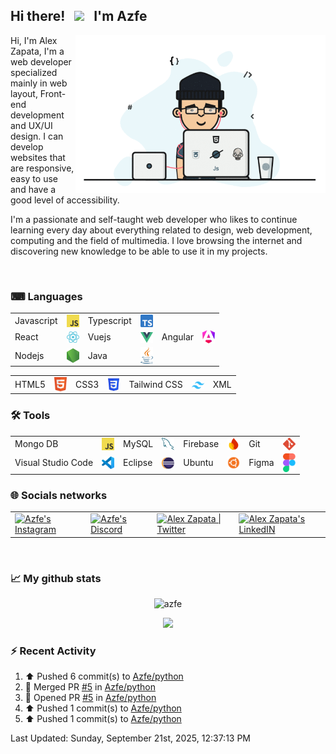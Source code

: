 <!--
**Azfe/Azfe** is a ✨ _special_ ✨ repository because its `README.md` (this file) appears on your GitHub profile.

Here are some ideas to get you started:

- 🔭 I’m currently working on ...
- 🌱 I’m currently learning ...
- 👯 I’m looking to collaborate on ...
- 🤔 I’m looking for help with ...
- 💬 Ask me about ...
- 📫 How to reach me: ...
- 😄 Pronouns: ...
- ⚡ Fun fact: ...
-->

<h2> 
  Hi there! &nbsp; <img src="https://media.giphy.com/media/hvRJCLFzcasrR4ia7z/giphy.gif" width="25px"> &nbsp; I'm Azfe &nbsp;
</h2> 

<img align="right" alt="GIF" src="https://github.com/Azfe/Azfe/blob/main/programming2.gif?raw=true" width="400" />

<div>
  <p>
    Hi, I'm Alex Zapata, I'm a web developer specialized mainly in web layout, Front-end development and UX/UI design. I can develop websites that are responsive, easy to use and have a good level of accessibility.
  </p>
  <p>
    I'm a passionate and self-taught web developer who likes to continue learning every day about everything related to design, web development, computing and the field of multimedia.
    I love browsing the internet and discovering new knowledge to be able to use it in my projects.
  </p> 
</div>

<br/>

### ⌨ Languages

<table>
  <tr>
    <td>Javascript</td>
    <td><img src="https://raw.githubusercontent.com/Azfe/Azfe/a39016b9e1e5b481df54f65d1bbc46c7a996b4d4/javascript.svg" width="20" align="center" alt="JS Logo"></td>
    <td>Typescript</td>
    <td><img src="https://raw.githubusercontent.com/Azfe/Azfe/585340c39b95f2909ca4b1cc978cf1b3383eb64b/logos/typescript.svg" width="20" align="center" alt="TS Logo"></td>
    <td></td>
    <td></td>
  </tr>  
  <tr>
    <td>React</td>
    <td><img src="https://raw.githubusercontent.com/Azfe/Azfe/1777b1789873bb194ea889a0b895c2a21e2e4195/logos/react_dark.svg" width="20" align="center" alt="React Logo"></td>
    <td>Vuejs</td>
    <td><img src="https://raw.githubusercontent.com/Azfe/Azfe/0748fc29ea024f7e0ad7da90aa9c098e00c4226e/vue.svg" width="20" align="center" alt="Vuejs Logo"></td>
    <td>Angular</td>
    <td><img src="https://raw.githubusercontent.com/Azfe/Azfe/2baa8154cecc666f9f3ece2b0991f41bb4291480/logos/angular.svg" width="20" align="center" alt="Angular Logo"></td>
  </tr>
  <tr>
    <td>Nodejs</td>
    <td><img src="https://raw.githubusercontent.com/Azfe/Azfe/e5df47080c67b19927fdac3b57b6141240895a92/logos/nodejs.svg" width="20" align="center" alt="Node Logo"></td>
    <td>Java</td>
    <td><img src="https://raw.githubusercontent.com/Azfe/Azfe/0d482b170792979bbbc6488132959e9c3394c735/logos/java.svg" width="20" align="center" alt="Java Logo"></td>
  </tr>
</table>

<table>
  <tr>
    <td>HTML5</td>
    <td><img src="https://raw.githubusercontent.com/Azfe/Azfe/a338eab23f5b5adb7ba608ce61415a1112e5b2cd/logos/html5.svg" width="20" align="center" alt="HTML5 Logo"></td>  
    <td>CSS3</td>
    <td><img src="https://raw.githubusercontent.com/Azfe/Azfe/6d300911b365553031194db5a4e947c00be3c012/logos/css_old.svg" width="20" align="center" alt="CSS3 Logo"></td>  
    <td>Tailwind CSS</td>
    <td><img src="https://raw.githubusercontent.com/Azfe/Azfe/585340c39b95f2909ca4b1cc978cf1b3383eb64b/logos/tailwindcss.svg" width="20" align="center" alt="Tailwind Logo"></td>  
    <td>XML</td>
    <!--<td><img src="" width="20" alt="XML Logo"></td>-->
  </tr>
</table>

<!--
<code><img height="30" src="https://raw.githubusercontent.com/github/explore/80688e429a7d4ef2fca1e82350fe8e3517d3494d/topics/javascript/javascript.png"></code>
<code><img height="30" src="https://img.icons8.com/?size=160&id=Xf1sHBmY73hA&format=png"></code>
<code><img height="30" src="https://encrypted-tbn0.gstatic.com/images?q=tbn:ANd9GcSqh8cEQwGnjkf79dSQJUtvmG0Qpu3ImK5wdei28k4nweGIVXLFzHwyGd8ep6I7_VaALPU&usqp=CAU"></code>
<code><img height="30" src="https://banner2.cleanpng.com/20180718/cbh/4924da87f795e6a7242d3f32fcd4b413.webp"></code>
<code><img height="30" src="https://static-00.iconduck.com/assets.00/angular-icon-483x512-3apnmqn2.png"></code>
<code><img height="30" src="https://raw.githubusercontent.com/github/explore/80688e429a7d4ef2fca1e82350fe8e3517d3494d/topics/nodejs/nodejs.png"></code>
<code><img height="30" src="https://www.citypng.com/public/uploads/preview/hd-java-logo-transparent-background-701751694771845zainlxmlfo.png"></code>

<code><img src="https://upload.wikimedia.org/wikipedia/commons/thumb/6/61/HTML5_logo_and_wordmark.svg/768px-HTML5_logo_and_wordmark.svg.png" alt="HTML5" width="30"></code>
<code><img src="https://cdn-icons-png.flaticon.com/512/919/919826.png" alt="CSS3" width="30"></code>
<code><img src="https://w7.pngwing.com/pngs/650/774/png-transparent-xml-schema-document-type-definition-configuration-file-parsing-raspberry-logo-miscellaneous-text-rectangle.png" alt="XML" width="30"></code>
-->

### 🛠️ Tools

<table>
  <tr>
    <td>Mongo DB</td>
    <td><img src="https://raw.githubusercontent.com/Azfe/Azfe/a39016b9e1e5b481df54f65d1bbc46c7a996b4d4/javascript.svg" width="20" align="center" alt="JS Logo"></td>  
    <td>MySQL</td>
    <td><img src="https://raw.githubusercontent.com/Azfe/Azfe/5a6af849c55f67e699c8d1feaa5b836230b12d99/logos/mysql.svg" width="20" align="center" alt="MySQL Logo"></td>
    <td>Firebase</td>
    <td><img src="https://raw.githubusercontent.com/Azfe/Azfe/77722c5ef75bce5b7ed93b7a9c01e1028c2829d1/firebase.svg" width="20" align="center" alt="Firebase Logo"></td>  
    <td>Git</td>
    <td><img src="https://raw.githubusercontent.com/Azfe/Azfe/2baa8154cecc666f9f3ece2b0991f41bb4291480/logos/git.svg" width="20" align="center" alt="Git Logo"></td>
  </tr>  
  <tr>
    <td>Visual Studio Code</td>
    <td><img src="https://raw.githubusercontent.com/Azfe/Azfe/82575438d668bd900bcdb366b30facf15c99636a/logos/vscode.svg" width="20" align="center" alt="VSC Logo"></td>
    <td>Eclipse</td>
    <td><img src="https://raw.githubusercontent.com/Azfe/Azfe/a5373cfa83efdd378c89af9a56fe78caba1dc60d/eclipse.svg" width="20" align="center" alt="Eclipse Logo"></td>
    <td>Ubuntu</td>
    <td><img src="https://raw.githubusercontent.com/Azfe/Azfe/0748fc29ea024f7e0ad7da90aa9c098e00c4226e/logos/ubuntu.svg" width="20" align="center" alt="Ubuntu Logo"></td>
    <td>Figma</td>
    <td><img src="https://raw.githubusercontent.com/Azfe/Azfe/0a4d5d6766f128cd98ca017a7396dcb7a60893ad/logos/figma.svg" width="20" align="center" alt="Figma Logo"></td>
  </tr>  
</table>
<!--
<code><img height="30" src="https://w7.pngwing.com/pngs/956/695/png-transparent-mongodb-original-wordmark-logo-icon-thumbnail.png"></code>
<code><img height="30" src="https://raw.githubusercontent.com/github/explore/80688e429a7d4ef2fca1e82350fe8e3517d3494d/topics/mysql/mysql.png" alt="mysql"></code>
<code><img height="30" src="https://raw.githubusercontent.com/github/explore/80688e429a7d4ef2fca1e82350fe8e3517d3494d/topics/firebase/firebase.png"></code>
<code><img height="30" src="https://raw.githubusercontent.com/github/explore/80688e429a7d4ef2fca1e82350fe8e3517d3494d/topics/git/git.png"></code>
<code><img height="30" src="https://upload.wikimedia.org/wikipedia/commons/thumb/2/2d/Visual_Studio_Code_1.18_icon.svg/1200px-Visual_Studio_Code_1.18_icon.svg.png" alt="vscode"></code>
<code><img height="30" src="https://cdn.worldvectorlogo.com/logos/eclipse-11.svg" alt="Eclipse"></code>
<code><img height="30" src="https://raw.githubusercontent.com/github/explore/80688e429a7d4ef2fca1e82350fe8e3517d3494d/topics/ubuntu/ubuntu.png" alt="Ubuntu"></code>
<code><img height="30" src="https://static-00.iconduck.com/assets.00/apps-figma-icon-1024x1024-cb4t8vyj.png" alt="Figma"></code>
-->
<!--
<code><img src="" alt="" width=""></code>
-->

### 🌐 Socials networks <br />
<table>
  <tr>
    <td>
      <a href="https://www.instagram.com/azfe1984/">
        <img align="center" alt="Azfe's Instagram" width="22px" src="https://raw.githubusercontent.com/hussainweb/hussainweb/main/icons/instagram.png" />
      </a>
    </td>
    <td>
      <a href="https://discord.gg/Azfe#3154">
        <img align="center" alt="Azfe's Discord" width="22px" src="https://static.vecteezy.com/system/resources/previews/023/741/066/non_2x/discord-logo-icon-social-media-icon-free-png.png" />
      </a>
    </td>
    <td>
      <a href="https://twitter.com/AlexZapata1984">
        <img align="center" alt="Alex Zapata | Twitter" width="22px" src="https://upload.wikimedia.org/wikipedia/commons/5/57/X_logo_2023_%28white%29.png" />
      </a>
    </td>
    <td>
      <a href="https://www.linkedin.com/in/alejandrozapataf/">
        <img align="center" alt="Alex Zapata's LinkedIN" width="22px" src="https://upload.wikimedia.org/wikipedia/commons/c/ca/LinkedIn_logo_initials.png" />
      </a>
    </td>
  </tr>
</table>
<br>
<!--
![](https://visitor-badge.glitch.me/badge?page_id=azfe.azfe)
-->

 ### 📈 My github stats

<p align="center"> <img src="https://github-readme-stats.vercel.app/api?username=Azfe&show_icons=true&theme=gotham" width=480 alt="azfe" />

<p align="center">
  <img src="https://github-readme-stats.vercel.app/api/top-langs/?username=azfe&hide=blade&theme=gotham&show_icons=true&layout=compact" width=480/>
</p>
<!--
<p align="center">
  <img src="https://github-readme-stats.vercel.app/api/top-langs?username=azfe&hide=blade&theme=algolia&show_icons=true)" width=500/>
</p>
-->

### ⚡ Recent Activity

<!--RECENT_ACTIVITY:start-->
1. ⬆️ Pushed 6 commit(s) to [Azfe/python](https://github.com/Azfe/python)<br>
2. 🎉 Merged PR [#5](https://github.com/Azfe/python/pull/5) in [Azfe/python](https://github.com/Azfe/python)<br>
3. 💪 Opened PR [#5](https://github.com/Azfe/python/pull/5) in [Azfe/python](https://github.com/Azfe/python)<br>
4. ⬆️ Pushed 1 commit(s) to [Azfe/python](https://github.com/Azfe/python)<br>
5. ⬆️ Pushed 1 commit(s) to [Azfe/python](https://github.com/Azfe/python)<br>
<!--RECENT_ACTIVITY:end-->
<!--RECENT_ACTIVITY:last_update-->
Last Updated: Sunday, September 21st, 2025, 12:37:13 PM
<!--RECENT_ACTIVITY:last_update_end-->
